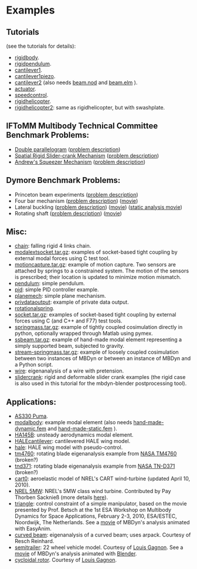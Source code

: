 ---
---
# Examples

## Tutorials 
(see the tutorials for details):

* [rigidbody](https://github.com/mmorandi/MBDyn-web/raw/main/userfiles/documents/examples/rigidbody). 
* [rigidpendulum](https://github.com/mmorandi/MBDyn-web/raw/main/userfiles/documents/examples/rigidpendulum). 
* [cantilever1](https://github.com/mmorandi/MBDyn-web/raw/main/userfiles/documents/examples/cantilever1). 
* [cantilever1piezo](https://github.com/mmorandi/MBDyn-web/raw/main/userfiles/documents/examples/cantilever1piezo). 
* [cantilever2](https://github.com/mmorandi/MBDyn-web/raw/main/userfiles/documents/examples/cantilever2) 
  (also needs 
  [beam.nod](https://github.com/mmorandi/MBDyn-web/raw/main/userfiles/documents/examples/beam.nod) 
  and 
  [beam.elm](https://github.com/mmorandi/MBDyn-web/raw/main/userfiles/documents/examples/beam.elm)
  ). 
* [actuator](https://github.com/mmorandi/MBDyn-web/raw/main/userfiles/documents/examples/actuator). 
* [speedcontrol](https://github.com/mmorandi/MBDyn-web/raw/main/userfiles/documents/examples/speedcontrol). 
* [rigidhelicopter](https://github.com/mmorandi/MBDyn-web/raw/main/userfiles/documents/examples/rigidhelicopter). 
* [rigidhelicopter2](https://github.com/mmorandi/MBDyn-web/raw/main/userfiles/documents/examples/rigidhelicopter2): same as rigidhelicopter, but with swashplate. 

## IFToMM Multibody Technical Committee Benchmark Problems:
* [Double parallelogram](https://github.com/mmorandi/MBDyn-web/raw/main/userfiles/documents/examples/6barmech) 
  ([problem description](http://www.iftomm-multibody.org/benchmark/problem/Double_four_bar_mechanism/)) 
* [Spatial Rigid Slider-crank Mechanism](https://github.com/mmorandi/MBDyn-web/raw/main/userfiles/documents/examples/srscm)
  ([problem description](http://www.iftomm-multibody.org/benchmark/problem/Spatial_rigid_slider-crank_mechanism/)) 
* [Andrew's Squeezer Mechanism](https://github.com/mmorandi/MBDyn-web/raw/main/userfiles/documents/examples/andrewssqueezer.zip) 
  ([problem description](http://www.iftomm-multibody.org/benchmark/problem/Andrews'_squeezer_mechanism/)) 

## Dymore Benchmark Problems:
* Princeton beam experiments ([problem description](http://www.dymoresolutions.com/Benchmarks/PrincetonBeam/HeadPrincetonBeam.html)) 
* Four bar mechanism ([problem description]())
  ([movie](https://home.aero.polimi.it/masarati/Download/mbdyn/images/fourbar.gif))
* Lateral buckling ([problem description](http://www.dymoresolutions.com/Benchmarks/LateralBuckling/HeadLateralBuckling.html))
  ([movie](https://home.aero.polimi.it/masarati/Download/mbdyn/images/lateralbuckling.gif))
  ([static analysis movie](https://home.aero.polimi.it/masarati/Download/mbdyn/images/lateralbuckling_static.gif))
* Rotating shaft ([problem description](http://www.dymoresolutions.com/Benchmarks/RotatingShaft/HeadRotatingShaft.html))
  ([movie](https://home.aero.polimi.it/masarati/Download/mbdyn/images/rotatingshaft.gif))

## Misc:
* [chain](https://github.com/mmorandi/MBDyn-web/raw/main/userfiles/documents/examples/chain):
  falling rigid 4 links chain. 
* [modalextsocket.tar.gz](https://github.com/mmorandi/MBDyn-web/raw/main/userfiles/documents/examples/modalextsocket.tar.gz):
  examples of socket-based tight coupling by external modal forces using C test tool. 
* [motioncapture.tar.gz](https://github.com/mmorandi/MBDyn-web/raw/main/userfiles/documents/examples/motioncapture.tar.gz):
  example of motion capture.  Two sensors are attached by springs to a constrained system. The motion of the sensors is prescribed; their location is updated to minimize motion mismatch. 
* [pendulum](https://github.com/mmorandi/MBDyn-web/raw/main/userfiles/documents/examples/pendulum):
  simple pendulum. 
* [pid](https://github.com/mmorandi/MBDyn-web/raw/main/userfiles/documents/examples/pid):
  simple PID controller example. 
* [planemech](https://github.com/mmorandi/MBDyn-web/raw/main/userfiles/documents/examples/planemech):
  simple plane mechanism. 
* [privdataoutput](https://github.com/mmorandi/MBDyn-web/raw/main/userfiles/documents/examples/privdataoutput):
  example of private data output. 
* [rotationalspring](https://github.com/mmorandi/MBDyn-web/raw/main/userfiles/documents/examples/rotationalspring). 
* [socket.tar.gz](https://github.com/mmorandi/MBDyn-web/raw/main/userfiles/documents/examples/socket.tar.gz):
  examples of socket-based tight coupling by external forces using C (and C++ and F77) test tools. 
* [springmass.tar.gz](https://github.com/mmorandi/MBDyn-web/raw/main/userfiles/documents/examples/springmass.tar.gz):
  example of tightly coupled cosimulation directly in python, optionally wrapped through Matlab using pymex. 
* [ssbeam.tar.gz](https://github.com/mmorandi/MBDyn-web/raw/main/userfiles/documents/examples/ssbeam.tar.gz):
  example of hand-made modal element representing a simply supported beam, subjected to gravity. 
* [stream-springmass.tar.gz](https://github.com/mmorandi/MBDyn-web/raw/main/userfiles/documents/examples/stream-springmass.tar.gz):
  example of loosely coupled cosimulation between two instances of MBDyn or between an instance of MBDyn and a Python script. 
* [wire](https://github.com/mmorandi/MBDyn-web/raw/main/userfiles/documents/examples/wire):
  eigenanalysis of a wire with pretension. 
* [slidercrank](https://github.com/mmorandi/MBDyn-web/raw/main/userfiles/documents/examples/slidercrank):
  rigid and deformable slider crank examples (the rigid case is also used in this tutorial for the mbdyn-blender postprocessing tool). 

## Applications:
* [AS330 Puma](https://github.com/mmorandi/MBDyn-web/raw/main/userfiles/documents/examples/puma.tar.gz). 
* [modalbody](https://github.com/mmorandi/MBDyn-web/raw/main/userfiles/documents/examples/modalbody): 
  example modal element (also needs
  [hand-made-dynamic.fem](https://github.com/mmorandi/MBDyn-web/raw/main/userfiles/documents/examples/hand-made-dynamic.fem)
  and 
  [hand-made-static.fem](https://github.com/mmorandi/MBDyn-web/raw/main/userfiles/documents/examples/hand-made-static.fem)
  ). 
* [HA145B](https://github.com/mmorandi/MBDyn-web/raw/main/userfiles/documents/examples/ha145b.tar.gz):
  unsteady aerodynamics modal element.
* [HALEcantilever](https://github.com/mmorandi/MBDyn-web/raw/main/userfiles/documents/examples/HALEcantilever.tgz):
  cantilevered HALE wing model.
* [hale](https://github.com/mmorandi/MBDyn-web/raw/main/userfiles/documents/examples/hale.tgz):
  HALE wing model with pseudo-control.
* [tm4760](https://github.com/mmorandi/MBDyn-web/raw/main/userfiles/documents/examples/tm4760.tar-gz):
  rotating blade eigenanalysis example from [NASA TM4760](http://hdl.handle.net/2060/19970021351) (broken?)
* [tnd371](https://github.com/mmorandi/MBDyn-web/raw/main/userfiles/documents/examples/tnd371.tar-gz): 
  rotating blade eigenanalysis example from [NASA TN-D371](http://hdl.handle.net/2060/19890068582) (broken?)
* [cart0](https://github.com/mmorandi/MBDyn-web/raw/main/userfiles/documents/examples/cart0.tar.gz):
  aeroelastic model of NREL's CART wind-turbine (updated April 10, 2010).
* [NREL 5MW](https://github.com/mmorandi/MBDyn-web/raw/main/userfiles/documents/examples/MBDyn_model_NREL61.5.zip):
  NREL's 5MW class wind turbine. Contributed by Pay Thorben Sacknieß
  (more details [here](https://github.com/mmorandi/MBDyn-web/raw/main/userfiles/documents/research/windturbine//DA-2010-02.pdf)).
* [triangle](https://github.com/mmorandi/MBDyn-web/raw/main/userfiles/documents/examples/triangle):
  control constraint of a simple manipulator, based on the movie presented by 
  Prof. Betsch at the 1st ESA Workshop on Multibody Dynamics for Space Applications, 
  February 2-3, 2010, ESA/ESTEC, Noordwijk, The Netherlands. 
  See a [movie](http://www.aero.polimi.it/masarati/Download/mbdyn/images/triangle2.gif)
  of MBDyn's analysis animated with EasyAnim.
* [curved beam](https://github.com/mmorandi/MBDyn-web/raw/main/userfiles/documents/examples/beam_3node.tar.gz):
  eigenanalysis of a curved beam; uses arpack. Courtesy of Resch Reinhard. 
* [semitrailer](https://github.com/mmorandi/MBDyn-web/raw/main/userfiles/documents/examples/semitrailerPub.tar.bz2):
  22 wheel vehicle model.
  Courtesy of [Louis Gagnon](https://lists.mbdyn.org/pipermail/mbdyn-users/2015-March/001556.html).
  See a [movie](https://github.com/mmorandi/MBDyn-web/raw/main/userfiles/documents/examples/animCamion.gif)
  of MBDyn's analysis animated with [Blender](https://www.blender.org/). 
* [cycloidal rotor](https://github.com/mmorandi/MBDyn-web/raw/main/userfiles/documents/examples/cycloidalRotor.tar.bz2).
  Courtesy of [Louis Gagnon](https://lists.mbdyn.org/pipermail/mbdyn-users/2015-March/001556.html). 

